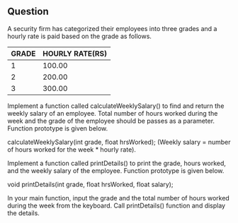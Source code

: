 
## Question

A security firm has categorized their employees into three grades and a hourly rate is paid based on the grade as follows.

| GRADE       | HOURLY RATE(RS) |
| ----------- | -----------     |
| 1           | 100.00          |
| 2           | 200.00          |
| 3           | 300.00          |

Implement a function called calculateWeeklySalary() to find and return the weekly salary of an employee. Total number of hours worked during the week and the grade of the employee should be passes as a parameter. Function prototype is given below.

calculateWeeklySalary(int grade, float hrsWorked);
(Weekly salary = number of hours worked for the week * hourly rate).

Implement a function called printDetails() to print the grade, hours worked, and the weekly salary of the employee. Function prototype is given below.

void printDetails(int grade, float hrsWorked, float salary);

In your main function, input the grade and the total number of hours worked during the week from the keyboard. Call printDetails() function and display the details.